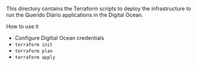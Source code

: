 This directory contains the Terraform scripts to deploy the infrastructure to run the Querido Diário
applications in the Digital Ocean. 


How to use it

- Configure Digitial Ocean credentials
- `terraform init`
- `terraform plan`
- `terraform apply`
